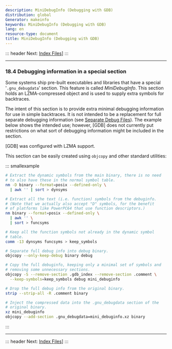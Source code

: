 ```yaml
---
description: MiniDebugInfo (Debugging with GDB)
distribution: global
Generator: makeinfo
keywords: MiniDebugInfo (Debugging with GDB)
lang: en
resource-type: document
title: MiniDebugInfo (Debugging with GDB)
---
```

::: header
Next: [Index Files](Index-Files.html#Index-Files)]
:::

---

### 18.4 Debugging information in a special section

Some systems ship pre-built executables and libraries that have a special '`.gnu_debugdata`' section. This feature is called *MiniDebugInfo*. This section holds an LZMA-compressed object and is used to supply extra symbols for backtraces.

The intent of this section is to provide extra minimal debugging information for use in simple backtraces. It is not intended to be a replacement for full separate debugging information (see [Separate Debug Files](Separate-Debug-Files.html#Separate-Debug-Files)). The example below shows the intended use; however, [GDB] does not currently put restrictions on what sort of debugging information might be included in the section.

[GDB] was configured with LZMA support.

This section can be easily created using `objcopy` and other standard utilities:

::: smallexample

```bash
# Extract the dynamic symbols from the main binary, there is no need
# to also have these in the normal symbol table.
nm -D binary --format=posix --defined-only \
  | awk '' | sort > dynsyms

# Extract all the text (i.e. function) symbols from the debuginfo.
# (Note that we actually also accept "D" symbols, for the benefit
# of platforms like PowerPC64 that use function descriptors.)
nm binary --format=posix --defined-only \
  | awk '' \
  | sort > funcsyms

# Keep all the function symbols not already in the dynamic symbol
# table.
comm -13 dynsyms funcsyms > keep_symbols

# Separate full debug info into debug binary.
objcopy --only-keep-debug binary debug

# Copy the full debuginfo, keeping only a minimal set of symbols and
# removing some unnecessary sections.
objcopy -S --remove-section .gdb_index --remove-section .comment \
  --keep-symbols=keep_symbols debug mini_debuginfo

# Drop the full debug info from the original binary.
strip --strip-all -R .comment binary

# Inject the compressed data into the .gnu_debugdata section of the
# original binary.
xz mini_debuginfo
objcopy --add-section .gnu_debugdata=mini_debuginfo.xz binary
```

:::

---

::: header
Next: [Index Files](Index-Files.html#Index-Files)]
:::
